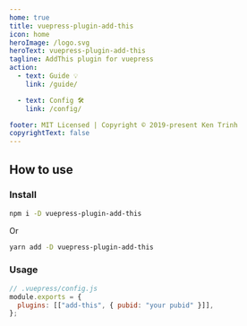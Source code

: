 ```yaml
---
home: true
title: vuepress-plugin-add-this
icon: home
heroImage: /logo.svg
heroText: vuepress-plugin-add-this
tagline: AddThis plugin for vuepress
action:
  - text: Guide 💡
    link: /guide/

  - text: Config 🛠
    link: /config/

footer: MIT Licensed | Copyright © 2019-present Ken Trinh
copyrightText: false
---
```


## How to use

### Install

```bash
npm i -D vuepress-plugin-add-this
```

Or

```bash
yarn add -D vuepress-plugin-add-this
```

### Usage

```js
// .vuepress/config.js
module.exports = {
  plugins: [["add-this", { pubid: "your pubid" }]],
};
```
